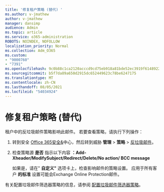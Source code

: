 ```yaml
---
title: '修复租户策略 (替代) '
ms.author: v-jmathew
author: v-jmathew
manager: dansimp
audience: Admin
ms.topic: article
ms.service: o365-administration
ROBOTS: NOINDEX, NOFOLLOW
localization_priority: Normal
ms.collection: Adm_O365
ms.custom:
- "9000760"
- "7391"
ms.openlocfilehash: 9c0b88c1ca2120acccd9cd75eb918a81bde52ec3919f6148922f077f07899da7
ms.sourcegitcommit: b5f7da89a650d2915dc652449623c78be6247175
ms.translationtype: MT
ms.contentlocale: zh-CN
ms.lasthandoff: 08/05/2021
ms.locfileid: "54034924"
---
```

# <a name="fix-tenant-policy-action-override"></a>修复租户策略 (替代) 

租户中的反垃圾邮件策略影响此邮件。 若要查看策略，请执行下列操作：

1. 转到安全 [Office 365安全&](https://go.microsoft.com/fwlink/p/?linkid=2077143)中心，然后转到威胁 **管理**  >  **策略**  >  [反垃圾邮件](https://go.microsoft.com/fwlink/?linkid=2101518)。
2. 检查策略源 **是否** 指示以下内容  **：Add-Xheader/ModifySubject/Redirect/Delete/No action/ BCC message**

    如果是，请在" **自定义"** 选项卡上，检查影响邮件的策略设置。 应用于所有客户 **的标准** 设置可能会Exchange Online Protection邮件。

有关配置垃圾邮件筛选器策略的信息，请参阅 [配置垃圾邮件筛选器策略](https://go.microsoft.com/fwlink/?linkid=2101431)。

